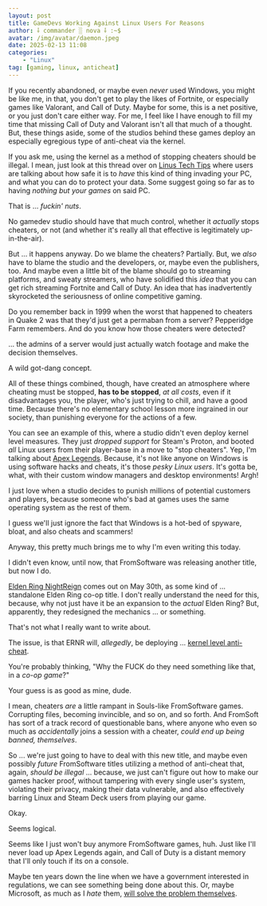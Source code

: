 ```yaml
---
layout: post
title: GameDevs Working Against Linux Users For Reasons
author: ⸸ commander ░ nova ⸸ :~$
avatar: /img/avatar/daemon.jpeg
date: 2025-02-13 11:08
categories:
    - "Linux"
tag: [gaming, linux, anticheat]
---
```

If you recently abandoned, or maybe even *never* used Windows, you might be like me, in that, you don't get to play the likes of Fortnite, or especially games like Valorant, and Call of Duty. Maybe for some, this is a net positive, or you just don't care either way. For me, I feel like I have enough to fill my time that missing Call of Duty and Valorant isn't all that much of a thought. But, these things aside, some of the studios behind these games deploy an especially egregious type of anti-cheat via the kernel.

If you ask me, using the kernel as a method of stopping cheaters should be illegal. I mean, just look at this thread over on <a href="https://linustechtips.com/topic/1592979-whats-the-worst-that-can-happen-with-kernel-level-anti-cheat-in-games-if-one-already-took-these-following-steps/" target="_blank">Linus Tech Tips</a> where users are talking about how safe it is to *have* this kind of thing invading your PC, and what you can do to protect your data. Some suggest going so far as to having *nothing but your games* on said PC.

That is ... *fuckin' nuts*.

No gamedev studio should have that much control, whether it *actually* stops cheaters, or not (and whether it's really all that effective is legitimately up-in-the-air). 

But ... it happens anyway. Do we blame the cheaters? Partially. But, we *also* have to blame the studio and the developers, or, maybe even the publishers, too. And maybe even a little bit of the blame should go to streaming platforms, and sweaty streamers, who have solidified this *idea* that you can get rich streaming Fortnite and Call of Duty. An idea that has inadvertently skyrocketed the seriousness of online competitive gaming.

Do you remember back in 1999 when the worst that happened to cheaters in Quake 2 was that they'd just get a permaban from a server? Pepperidge Farm remembers. And do you know how those cheaters were detected?

... the admins of a server would just actually watch footage and make the decision themselves.

A wild got-dang concept.

All of these things combined, though, have created an atmosphere where cheating must be stopped, **has to be stopped**, *at all costs*, even if it disadvantages you, the player, who's just trying to chill, and have a good time. Because there's no elementary school lesson more ingrained in our society, than punishing everyone for the actions of a few.

You can see an example of this, where a studio didn't even deploy kernel level measures. They just *dropped support* for Steam's Proton, and booted *all* Linux users from their player-base in a move to "stop cheaters". Yep, I'm talking about <a href="https://www.indiatodaygaming.com/news/story/respawn-cuts-linux-support-for-apex-legends-in-bold-move-to-stop-cheaters-5684" target="_blank">Apex Legends</a>. Because, it's not like anyone on Windows is using software hacks and cheats, it's those *pesky Linux users*. It's gotta be, what, with their custom window managers and desktop environments! Argh!

I just love when a studio decides to punish millions of potential customers and players, because someone who's bad at games uses the same operating system as the rest of them.

I guess we'll just ignore the fact that Windows is a hot-bed of spyware, bloat, and also cheats and scammers!

Anyway, this pretty much brings me to why I'm even writing this today.

I didn't even know, until now, that FromSoftware was releasing another title, but now I do.

<a href="https://en.bandainamcoent.eu/elden-ring/elden-ring-nightreign" target="_blank">Elden Ring NightReign</a> comes out on May 30th, as some kind of ... standalone Elden Ring co-op title. I don't really understand the need for this, because, why not just have it be an expansion to the *actual* Elden Ring? But, apparently, they redesigned the mechanics ... or something.

That's not what I really want to write about.

The issue, is that ERNR will, *allegedly*, be deploying ... <a href="https://www.gamingonlinux.com/2025/02/elden-ring-nightreign-launches-in-may-will-have-kernel-level-anti-cheat/" target="_blank">kernel level anti-cheat</a>.

You're probably thinking, "Why the FUCK do they need something like that, in a *co-op game*?"

Your guess is as good as mine, dude.

I mean, cheaters *are* a little rampant in Souls-like FromSoftware games. Corrupting files, becoming invincible, and so on, and so forth. And FromSoft has sort of a track record of questionable bans, where anyone who even so much as *accidentally* joins a session with a cheater, *could end up being banned, themselves*.

So ... we're just going to have to deal with this new title, and maybe even possibly *future* FromSoftware titles utilizing a method of anti-cheat that, again, *should be illegal* ... because, we just can't figure out how to make our games hacker proof, without tampering with every single user's system, violating their privacy, making their data vulnerable, and also effectively barring Linux and Steam Deck users from playing our game.

Okay.

Seems logical.

Seems like I just won't buy anymore FromSoftware games, huh. Just like I'll never load up Apex Legends again, and Call of Duty is a distant memory that I'll only touch if its on a console.

Maybe ten years down the line when we have a government interested in regulations, we can see something being done about this. Or, maybe Microsoft, as much as I *hate* them, <a href="https://www.theverge.com/2024/7/26/24206719/microsoft-windows-changes-crowdstrike-kernel-driver" target="_blank">will solve the problem themselves</a>.